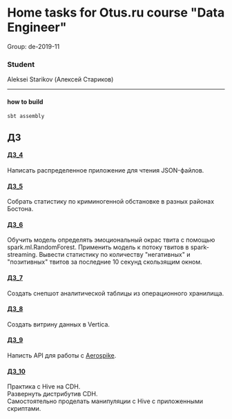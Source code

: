 
# Home tasks for Otus.ru course "Data Engineer"

Group: de-2019-11

### Student
Aleksei Starikov (Алексей Стариков)

----------------------------------------------------------

#### how to build
```
sbt assembly
```

## ДЗ

#### [ДЗ_4](https://github.com/axreldable/otus_data_engineer_2019_11_starikov/tree/master/hw-4)
Написать распределенное приложение для чтения JSON-файлов.

#### [ДЗ_5](https://github.com/axreldable/otus_data_engineer_2019_11_starikov/tree/master/hw-5)
Собрать статистику по криминогенной обстановке в разных районах Бостона.

#### [ДЗ_6](https://github.com/axreldable/otus_data_engineer_2019_11_starikov/tree/master/python-hw/hw-6-spark-ml/notebooks/hw-local)
Обучить модель определять эмоциональный окрас твита с помощью spark.ml.RandomForest. 
Применить модель к потоку твитов в spark-streaming. Вывести статистику по количеству "негативных" и "позитивных" твитов 
за последние 10 секунд скользящим окном.

#### [ДЗ_7](https://github.com/axreldable/otus_data_engineer_2019_11_starikov/tree/master/python-hw/hw-7-table-snap-shot)
Создать снепшот аналитической таблицы из операционного хранилища.

#### [ДЗ_8](https://github.com/axreldable/otus_data_engineer_2019_11_starikov/tree/master/python-hw/hw-8-vertica)
Создать витрину данных в Vertica.

#### [ДЗ_9](https://github.com/axreldable/otus_data_engineer_2019_11_starikov/tree/master/python-hw/hw-9-aerospike)
Написть API для работы с [Aerospike](https://www.aerospike.com/).

#### [ДЗ_10](https://github.com/axreldable/otus_data_engineer_2019_11_starikov/tree/master/python-hw/hw-10-hive)
Практика с Hive на CDH.  
Развернуть дистрибутив CDH.  
Самостоятельно проделать манипуляции с Hive с приложенными скриптами.
